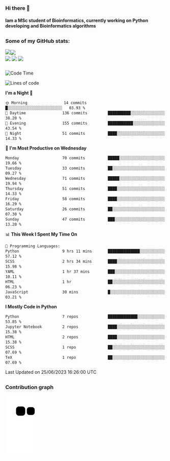 ### Hi there 👋
#### Iam a MSc student of Bioinformatics, currently working on Python developing and Bioinformatics algorithms

##
### Some of my GitHub stats:

<div>
  <a href="https://github.com/AdrianoSilva19/AdrianoSilva19">
    <img heigth="180" align="left" src="https://github-readme-stats.vercel.app/api?username=AdrianoSilva19&count_private=true&include_all_comits=true&show_icons=true&theme=dracula" />
    <img heigth="180" align="center" src="https://github-readme-stats.vercel.app/api/top-langs/?username=AdrianoSilva19&langs_count=3&theme=dracula" />
  </a>
</div>

<div style="display:inline_block">
  <img align="center" heigth="30" width="30" src="https://cdn.jsdelivr.net/gh/devicons/devicon/icons/python/python-plain.svg" />
  <img align="center" heigth="30" width="30" src="https://cdn.jsdelivr.net/gh/devicons/devicon/icons/r/r-original.svg" />
  <img align="center" heigth="35" width="35" src="https://cdn.jsdelivr.net/gh/devicons/devicon/icons/neo4j/neo4j-original.svg" />
</div>

##

<!--START_SECTION:waka-->
![Code Time](http://img.shields.io/badge/Code%20Time-297%20hrs%2014%20mins-blue)

![Lines of code](https://img.shields.io/badge/From%20Hello%20World%20I%27ve%20Written-2.6%20million%20lines%20of%20code-blue)

**I'm a Night 🦉** 

```text
🌞 Morning                14 commits          █░░░░░░░░░░░░░░░░░░░░░░░░   03.93 % 
🌆 Daytime                136 commits         ██████████░░░░░░░░░░░░░░░   38.20 % 
🌃 Evening                155 commits         ███████████░░░░░░░░░░░░░░   43.54 % 
🌙 Night                  51 commits          ████░░░░░░░░░░░░░░░░░░░░░   14.33 % 
```
📅 **I'm Most Productive on Wednesday** 

```text
Monday                   70 commits          █████░░░░░░░░░░░░░░░░░░░░   19.66 % 
Tuesday                  33 commits          ██░░░░░░░░░░░░░░░░░░░░░░░   09.27 % 
Wednesday                71 commits          █████░░░░░░░░░░░░░░░░░░░░   19.94 % 
Thursday                 51 commits          ████░░░░░░░░░░░░░░░░░░░░░   14.33 % 
Friday                   58 commits          ████░░░░░░░░░░░░░░░░░░░░░   16.29 % 
Saturday                 26 commits          ██░░░░░░░░░░░░░░░░░░░░░░░   07.30 % 
Sunday                   47 commits          ███░░░░░░░░░░░░░░░░░░░░░░   13.20 % 
```


📊 **This Week I Spent My Time On** 

```text
💬 Programming Languages: 
Python                   9 hrs 11 mins       ██████████████░░░░░░░░░░░   57.12 % 
SCSS                     2 hrs 34 mins       ████░░░░░░░░░░░░░░░░░░░░░   15.98 % 
YAML                     1 hr 37 mins        ███░░░░░░░░░░░░░░░░░░░░░░   10.11 % 
HTML                     1 hr                ██░░░░░░░░░░░░░░░░░░░░░░░   06.23 % 
JavaScript               30 mins             █░░░░░░░░░░░░░░░░░░░░░░░░   03.21 % 
```

**I Mostly Code in Python** 

```text
Python                   7 repos             █████████████░░░░░░░░░░░░   53.85 % 
Jupyter Notebook         2 repos             ████░░░░░░░░░░░░░░░░░░░░░   15.38 % 
HTML                     2 repos             ████░░░░░░░░░░░░░░░░░░░░░   15.38 % 
SCSS                     1 repo              ██░░░░░░░░░░░░░░░░░░░░░░░   07.69 % 
TeX                      1 repo              ██░░░░░░░░░░░░░░░░░░░░░░░   07.69 % 
```




 Last Updated on 25/06/2023 16:26:00 UTC
<!--END_SECTION:waka-->

##

### Contribution graph

![snake svg](https://github.com/AdrianoSilva19/AdrianoSilva19/blob/output/github-contribution-grid-snake.svg)







<!--

Here are some ideas to get you started:

- 🔭 I’m currently working on ...
- 🌱 I’m currently learning ...
- 👯 I’m looking to collaborate on ...
- 🤔 I’m looking for help with ...
- 💬 Ask me about ...
- 📫 How to reach me: ...
- 😄 Pronouns: ...
- ⚡ Fun fact: ...
-->
